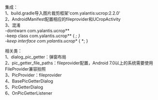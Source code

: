 集成：  
1、build.gradle导入图片裁剪框架'com.yalantis:ucrop:2.2.0'  
2、AndroidManifest配置相应的fileprovider和UCropActivity  
3、混淆  
-dontwarn com.yalantis.ucrop**  
-keep class com.yalantis.ucrop** { *; }  
-keep interface com.yalantis.ucrop** { *; }  

相关类：  
1、dialog_pic_getter：弹窗布局  
2、pic_getter_file_paths：fileprovider配置，Android 7.0以上的系统需要使用FileProvider兼容拍照  
3、PicProvider：fileprovider  
4、BasePicGetterDialog  
5、PicGetterDialog  
6、OnPicGetterListener  
